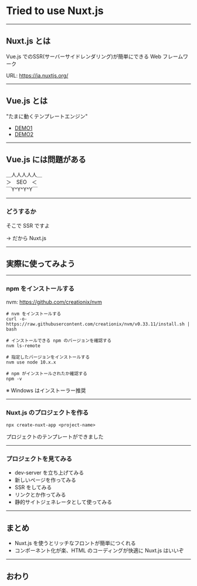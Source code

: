 # Tried to use Nuxt.js

---

## Nuxt.js とは

Vue.js でのSSR(サーバーサイドレンダリング)が簡単にできる Web フレームワーク

URL: https://ja.nuxtjs.org/

---

## Vue.js とは

"たまに動くテンプレートエンジン"

* [DEMO1](./tried_to_use_nuxtjs/vue-example.1.html)
* [DEMO2](./tried_to_use_nuxtjs/vue-example.2.html)

---

## Vue.js には問題がある

＿人人人人人＿  
＞　SEO　＜  
￣Y^Y^Y^Y￣  

---

### どうするか

そこで SSR ですよ

→ だから Nuxt.js

---

## 実際に使ってみよう

---

### npm をインストールする

nvm: https://github.com/creationix/nvm
```
# nvm をインストールする
curl -o- https://raw.githubusercontent.com/creationix/nvm/v0.33.11/install.sh | bash

# インストールできる npm のバージョンを確認する
nvm ls-remote

# 指定したバージョンをインストールする
nvm use node 10.x.x

# npm がインストールされたか確認する
npm -v
```

※ Windows はインストーラー推奨

---

### Nuxt.js のプロジェクトを作る

```
npx create-nuxt-app <project-name>
```

プロジェクトのテンプレートができました

---

### プロジェクトを見てみる

* dev-server を立ち上げてみる
* 新しいページを作ってみる
* SSR をしてみる
* リンクとか作ってみる
* 静的サイトジェネレータとして使ってみる

---

## まとめ

* Nuxt.js を使うとリッチなフロントが簡単につくれる
* コンポーネント化が楽、HTML のコーディングが快適に
Nuxt.js はいいぞ

---

## おわり
